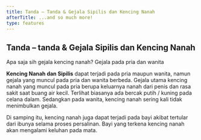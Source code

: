 ```yaml
---
title: Tanda – Tanda & Gejala Sipilis dan Kencing Nanah
afterTitle: ...and so much more!
type: features
---
```


## Tanda – tanda & Gejala Sipilis dan Kencing Nanah

<p>
Apa saja sih gejala kencing nanah? Gejala pada pria dan wanita

**Kencing Nanah dan Sipilis** dapat terjadi pada pria maupun wanita, namun gejala yang muncul pada pria dan wanita berbeda. Gejala utama kencing nanah yang muncul pada pria berupa keluarnya nanah dari penis dan rasa sakit saat buang air kecil. Terlihat biasanya ada bercak putih / kuning pada celana dalam. Sedangkan pada wanita, kencing nanah sering kali tidak menimbulkan gejala.

Di samping itu, kencing nanah juga dapat terjadi pada bayi akibat tertular dari ibunya selama proses persalinan. Bayi yang terkena kencing nanah akan mengalami keluhan pada mata.</p>